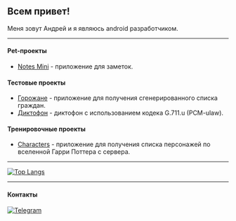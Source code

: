 ## Всем привет!

Меня зовут Андрей и я являюсь android разработчиком.
***

#### Pet-проекты
* [Notes Mini] - приложение для заметок.

[Notes mini]: https://github.com/Loskon/android-notes-mini

#### Тестовые проекты
* [Горожане] - приложение для получения сгенерированного списка граждан.
* [Диктофон] - диктофон с использованием кодека G.711.u (PCM-ulaw).

[Горожане]: https://github.com/Loskon/android-citizens
[Диктофон]: https://github.com/Loskon/android-dictaphone

#### Тренировочные проекты
* [Characters] - приложение для получения списка персонажей по вселенной Гарри Поттера с сервера.

[Characters]: https://github.com/Loskon/android-harry-potter-api-client

***

[![Top Langs](https://github-readme-stats.vercel.app/api/top-langs/?username=loskon)](https://github.com/Loskon/Loskon)

***

#### Контакты

[![Telegram](https://img.shields.io/badge/Telegram-2CA5E0?style=for-the-badge&logo=telegram&logoColor=white)](https://t.me/andrejrochev)
